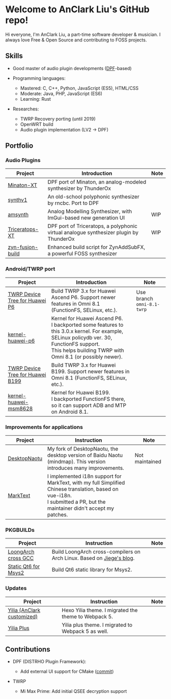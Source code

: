 # Welcome to AnClark Liu's GitHub repo!

Hi everyone, I'm AnClark Liu, a part-time software developer & musician. I always love Free & Open Source and contributing to FOSS projects.

## Skills

- Good master of audio plugin developments ([DPF](https://github.com/DISTRHO/DPF)-based)

- Programming languages:
  - Mastered: C, C++, Python, JavaScript (ES5), HTML/CSS
  - Moderate: Java, PHP, JavaScript (ES6)
  - Learning: Rust
- Researches:
  - TWRP Recovery porting (until 2019)
  - OpenWRT build
  - Audio plugin implementation (LV2 -> DPF)

## Portfolio

### Audio Plugins

| Project                                                      | Introduction                                                 | Note |
| ------------------------------------------------------------ | ------------------------------------------------------------ | ---- |
| [Minaton-XT](https://github.com/AnClark/Minaton-XT)          | DPF port of Minaton, an analog-modeled synthesizer by ThunderOx |      |
| [synthv1](https://github.com/AnClark/synthv1)                | An old-school polyphonic synthesizer by rncbc. Port to DPF   |      |
| [amsynth](https://github.com/AnClark/amsynth)                | Analog Modelling Synthesizer, with ImGui-based new generation UI | WIP  |
| [Triceratops-XT](https://github.com/AnClark/triceratops)     | DPF port of Triceratops, a polyphonic virtual analogue synthesizer plugin by ThunderOx | WIP  |
| [zyn-fusion-build](https://github.com/AnClark/zyn-fusion-build) | Enhanced build script for ZynAddSubFX, a powerful FOSS synthesizer |      |

### Android/TWRP port

| Project                                                      | Introduction                                                 | Note                       |
| ------------------------------------------------------------ | ------------------------------------------------------------ | -------------------------- |
| [TWRP Device Tree for Huawei P6](https://github.com/AnClark/device_huawei_hwp6_u06) | Build TWRP 3.x for Huawei Ascend P6. Support newer features in Omni 8.1 (FunctionFS, SELinux, etc.). | Use branch `omni-8.1-twrp` |
| [kernel-huawei-p6](https://github.com/AnClark/kernel-huawei-p6) | Kernel for Huawei Ascend P6.<br>I backported some features to this 3.0.x kernel. For example, SELinux policydb ver. 30, FunctionFS support.<br>This helps building TWRP with Omni 8.1 (or possibly newer). |                            |
| [TWRP Device Tree for Huawei B199](https://github.com/AnClark/twrp_device_huawei_g750c) | Build TWRP 3.x for Huawei B199. Support newer features in Omni 8.1 (FunctionFS, SELinux, etc.). |                            |
| [kernel-huawei-msm8628](https://github.com/AnClark/android_kernel_huawei_msm8628) | Kernel for Huawei B199.<br>I backported FunctionFS there, so it can support ADB and MTP on Android 8.1. |                            |

### Improvements for applications

| Project                                                 | Instruction                                                  | Note           |
| ------------------------------------------------------- | ------------------------------------------------------------ | -------------- |
| [DesktopNaotu](https://github.com/AnClark/DesktopNaotu) | My fork of DesktopNaotu, the desktop version of Baidu Naotu (mindmap). This version introduces many improvements. | Not maintained |
| [MarkText](https://github.com/AnClark/marktext)         | I implemented i18n support for MarkText, with my full Simplified Chinese translation, based on vue-i18n. <br>I submitted a PR, but the maintainer didn't accept my patches. |                |

### PKGBUILDs

| Project                                                      | Instruction                                                  | Note |
| ------------------------------------------------------------ | ------------------------------------------------------------ | ---- |
| [LoongArch cross GCC](https://github.com/AnClark/loongarch64-linux-crosstool-gcc-PKGBUILD) | Build LoongArch cross-compilers on Arch Linux. Based on [Jiege's blog](https://jia.je/software/2022/05/02/loongarch64-toolchain/). |      |
| [Static Qt6 for Msys2](https://github.com/AnClark/msys2-qt6base-static) | Build Qt6 static library for Msys2.                          |      |

### Updates

| Project                                                      | Instruction                                          | Note |
| ------------------------------------------------------------ | ---------------------------------------------------- | ---- |
| [Yilia (AnClark customized)](https://github.com/AnClark/anclark-yilia-theme-customized/) | Hexo Yilia theme. I migrated the theme to Webpack 5. |      |
| [Yilia Plus](https://github.com/AnClark/hexo-theme-yilia-plus/) | Yilia plus theme. I migrated to Webpack 5 as well.   |      |

## Contributions

- DPF (DISTRHO Plugin Framework):
  - Add external UI support for CMake ([commit](https://github.com/DISTRHO/DPF/commit/a338aa6559c8d8d79d0e062f6a2963f511c667c0))

- TWRP
  - Mi Max Prime: Add initial QSEE decryption support